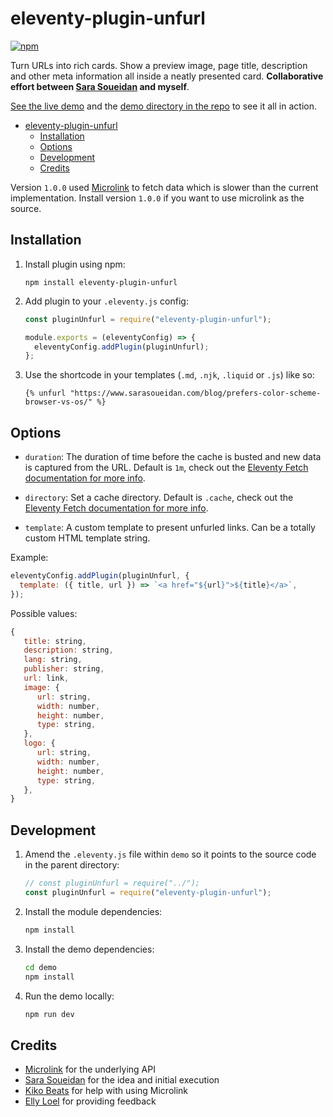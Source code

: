 # eleventy-plugin-unfurl

[![npm](https://img.shields.io/npm/v/eleventy-plugin-unfurl)](https://www.npmjs.com/package/eleventy-plugin-unfurl)

Turn URLs into rich cards. Show a preview image, page title, description and other meta information all inside a neatly presented card. **Collaborative effort between [Sara Soueidan](https://www.sarasoueidan.com) and myself**.

[See the live demo](https://eleventy-plugin-unfurl.netlify.app) and the [demo directory in the repo](https://github.com/daviddarnes/eleventy-plugin-unfurl/tree/main/demo) to see it all in action.

- [eleventy-plugin-unfurl](#eleventy-plugin-unfurl)
   - [Installation](#installation)
   - [Options](#options)
   - [Development](#development)
   - [Credits](#credits)

Version `1.0.0` used [Microlink](https://microlink.io) to fetch data which is slower than the current implementation. Install version `1.0.0` if you want to use microlink as the source.

## Installation

1. Install plugin using npm:

   ```
   npm install eleventy-plugin-unfurl
   ```

2. Add plugin to your `.eleventy.js` config:

   ```js
   const pluginUnfurl = require("eleventy-plugin-unfurl");

   module.exports = (eleventyConfig) => {
     eleventyConfig.addPlugin(pluginUnfurl);
   };
   ```

3. Use the shortcode in your templates (`.md`, `.njk`, `.liquid` or `.js`) like so:

   ```njk
   {% unfurl "https://www.sarasoueidan.com/blog/prefers-color-scheme-browser-vs-os/" %}
   ```

## Options

- `duration`: The duration of time before the cache is busted and new data is captured from the URL. Default is `1m`, check out the [Eleventy Fetch documentation for more info](https://www.11ty.dev/docs/plugins/fetch/#change-the-cache-duration).

- `directory`: Set a cache directory. Default is `.cache`, check out the [Eleventy Fetch documentation for more info](https://www.11ty.dev/docs/plugins/fetch/#cache-directory).

- `template`: A custom template to present unfurled links. Can be a totally custom HTML template string.

Example:

  ```js
  eleventyConfig.addPlugin(pluginUnfurl, {
    template: ({ title, url }) => `<a href="${url}">${title}</a>`,
  });
  ```

Possible values:

   ```js
   {
      title: string,
      description: string,
      lang: string,
      publisher: string,
      url: link,
      image: {
         url: string,
         width: number,
         height: number,
         type: string,
      },
      logo: {
         url: string,
         width: number,
         height: number,
         type: string,
      },
   }
   ```

## Development

1. Amend the `.eleventy.js` file within `demo` so it points to the source code in the parent directory:

   ```js
   // const pluginUnfurl = require("../");
   const pluginUnfurl = require("eleventy-plugin-unfurl");
   ```
2. Install the module dependencies:

    ```bash
    npm install
    ```

3. Install the demo dependencies:

   ```bash
   cd demo
   npm install
   ```

4. Run the demo locally:
   ```bash
   npm run dev
   ```

## Credits

- [Microlink](https://microlink.io) for the underlying API
- [Sara Soueidan](https://www.sarasoueidan.com) for the idea and initial execution
- [Kiko Beats](https://kikobeats.com) for help with using Microlink
- [Elly Loel](https://www.ellyloel.com) for providing feedback
